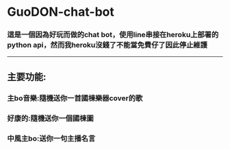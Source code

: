 # GuoDON-chat-bot
### 這是一個因為好玩而做的chat bot，使用line串接在heroku上部署的python api，然而我heroku沒錢了不能當免費仔了因此停止維護
-----
## 主要功能:
### 主bo音樂:隨機送你一首國棟樂器cover的歌  
### 好康的:隨機送你一個國棟圖  
### 中風主bo:送你一句主播名言  
